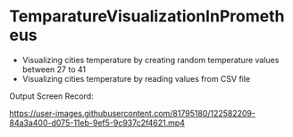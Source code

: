# TemparatureVisualizationInPrometheus


<ul>
  <li>Visualizing cities temperature by creating random temperature values between 27 to 41</li>
  <li>Visualizing cities temperature by reading values from CSV file</li>
</ul>

Output Screen Record:


https://user-images.githubusercontent.com/81795180/122582209-84a3a400-d075-11eb-9ef5-9c937c2f4621.mp4
